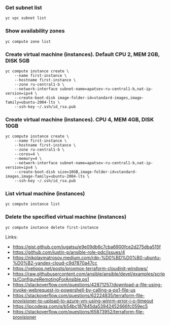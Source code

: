 ### Get subnet list
```
yc vpc subnet list
```

### Show availability zones
```
yc compute zone list
```

### Create virtual machine (instances). Default CPU 2, MEM 2GB, DISK 5GB
```
yc compute instance create \
    --name first-instance \
    --hostname first-instance \
    --zone ru-central1-b \
    --network-interface subnet-name=apatsev-ru-central1-b,nat-ip-version=ipv4 \
    --create-boot-disk image-folder-id=standard-images,image-family=ubuntu-2004-lts \
    --ssh-key ~/.ssh/id_rsa.pub
```

### Create virtual machine (instances). CPU 4, MEM 4GB, DISK 10GB
```
yc compute instance create \
    --name first-instance \
    --hostname first-instance \
    --zone ru-central1-b \
    --cores=4 \
    --memory=4 \
    --network-interface subnet-name=apatsev-ru-central1-b,nat-ip-version=ipv4 \
    --create-boot-disk size=10GB,image-folder-id=standard-images,image-family=ubuntu-2004-lts \
    --ssh-key ~/.ssh/id_rsa.pub
```

### List virtual machine (instances)
```
yc compute instance list
```

### Delete the specified virtual machine (instances)
```
yc compute instance delete first-instance
```

Links:
 - https://gist.github.com/jugatsu/e9e09db6c7cba6900fce2d275dba515f
 - https://github.com/justin-p/ansible-role-pdc/issues/4
 - https://nikolaymatrosov.medium.com/rdp-%D0%BD%D0%B0-ubuntu-%D0%B2-yandex-cloud-c9d7870a47cc
 - https://yetiops.net/posts/proxmox-terraform-cloudinit-windows/
 - https://raw.githubusercontent.com/ansible/ansible/devel/examples/scripts/ConfigureRemotingForAnsible.ps1
 - https://stackoverflow.com/questions/42871257/download-a-file-using-invoke-webrequest-in-powershell-by-calling-a-ps1-file-us
 - https://stackoverflow.com/questions/62224835/terraform-file-provisioner-to-upload-to-azure-vm-using-winrm-error-i-o-timeout
 - https://jpcodeqa.com/q/b54bc187845da53942452666fc059ec5
 - https://stackoverflow.com/questions/65873952/terraform-file-provisioner